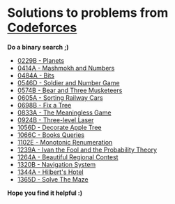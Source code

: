 # Solutions to problems from [Codeforces](https://codeforces.com/)

**Do a binary search ;)**

* [0229B - Planets](./CF_Solutions/0229B_Planets)
* [0414A - Mashmokh and Numbers](./CF_Solutions/0414A_Mashmokh_and_Numbers)
* [0484A - Bits](./CF_Solutions/0484A_Bits)
* [0546D - Soldier and Number Game](./CF_Solutions/0546D_Soldier_and_Number_Game)
* [0574B - Bear and Three Musketeers](./CF_Solutions/0574B_Bear_and_Three_Musketeers)
* [0605A - Sorting Railway Cars](./CF_Solutions/0605A_Sorting_Railway_Cars)
* [0698B - Fix a Tree](./CF_Solutions/0698B_Fix_a_Tree)
* [0833A - The Meaningless Game](./CF_Solutions/0833A_The_Meaningless_Game)
* [0924B - Three-level Laser](./CF_Solutions/0924B_Three_level_Laser)
* [1056D - Decorate Apple Tree](./CF_Solutions/1056D_Decorate_Apple_Tree)
* [1066C - Books Queries](./CF_Solutions/1066C_Books_Queries)
* [1102E - Monotonic Renumeration](./CF_Solutions/1102E_Monotonic_Renumeration)
* [1239A - Ivan the Fool and the Probability Theory](./CF_Solutions/1239A_Ivan_the_Fool_and_the_Probability_Theory)
* [1264A - Beautiful Regional Contest](./CF_Solutions/1264A_Beautiful_Regional_Contest)
* [1320B - Navigation System](./CF_Solutions/1320B_Navigation_System)
* [1344A - Hilbert's Hotel](./CF_Solutions/1344A_Hilberts_Hotel)
* [1365D - Solve The Maze](./CF_Solutions/1365D_Solve_The_Maze)

**Hope you find it helpful :)**
